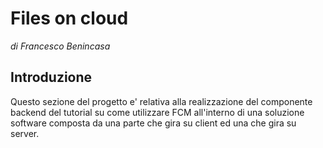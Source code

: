 # Files on cloud

_di Francesco Benincasa_

## Introduzione
Questo sezione del progetto e' relativa alla realizzazione del componente backend del tutorial su come utilizzare FCM all'interno di una soluzione software composta da una parte che gira su client ed una che gira su server.